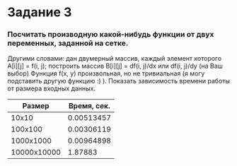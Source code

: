 # Задание 3

### Посчитать производную какой-нибудь функции от двух переменных, заданной на сетке.
Другими словами: дан двумерный массив, каждый элемент которого A[i][j] = f(i, j);
построить массив B[i][j] = df(i, j)/dx или df(i, j)/dy (на Ваш выбор) Функция f(x, y)
произвольная, но не тривиальная (я могу подставить другую функцию :) ). Показать
зависимость времени работы от размера входных данных.

| Размер | Время, сек. |
| --- | --- |
| 10х10 | 0.00513457 |
| 100х100 | 0.00306119 |
| 1000х1000 | 0.00964898 |
| 10000x10000 | 1.87883 |